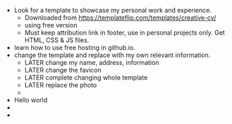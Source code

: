 - Look for a template to showcase my personal work and experience.
	- Downloaded from https://templateflip.com/templates/creative-cv/
	- using free version
	- Must keep attribution link in footer, use in personal projects only. Get HTML, CSS & JS files.
- learn how to use free hosting in github.io.
- change the template and replace with my own relevant information.
	- LATER  change my name, address, information
	- LATER  change the favicon
	- LATER complete changing whole template
	- LATER replace the photo
	-
- Hello world
-
-